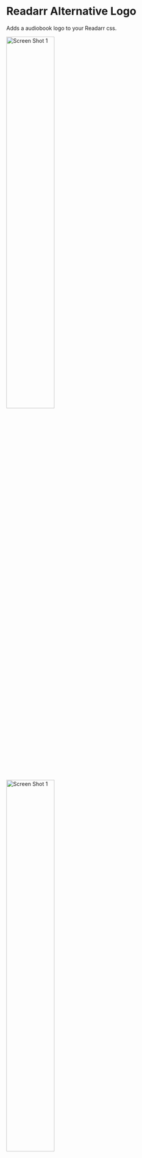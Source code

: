 # Readarr Alternative Logo

Adds a audiobook logo to your Readarr css.

<p>
<a href="desktop.png" rel="noopener"><img src="desktop.png" alt="Screen Shot 1" width="50%" /></a>
<a href="mobile.png" rel="noopener"><img src="mobile.png" alt="Screen Shot 1" width="50%" /></a>
</p>

## Setup

### Docker mod

`-e TP_ADDON=readarr-alt-logo`

If adding multiple mods, enter them in an array separated by  `|`. `-e TP_ADDON=addon1|addon2`

### Nginx

Examples of how to add it:

```nginx
proxy_set_header Accept-Encoding "";
sub_filter
'</head>'
'<link rel="stylesheet" type="text/css" href="https://theme-park.dev/css/base/readarr/THEME.css">
<link rel="stylesheet" type="text/css" href="https://theme-park.dev/css/addons/readarr/readarr-alt-logo/readarr-alt-logo.css">
</head>';
sub_filter_once on;
```

### Apache

```nginx
AddOutputFilterByType SUBSTITUTE text/html
   Substitute 's|</head> '<link rel="stylesheet" type="text/css" href="https://theme-park.dev/css/base/readarr/THEME.css"><link rel="stylesheet" type="text/css" href="https://theme-park.dev/css/addons/readarr/readarr-alt-logo/readarr-alt-logo.css">
</head>';|'
```

### Caddy

```nginx
filter rule {
    content_type text/html.*
    search_pattern </head>
    replacement "<link rel='stylesheet' type='text/css' href='https://theme-park.dev/css/base/<APP_NAME>/<THEME>.css'><link rel='stylesheet' type='text/css' href='https://theme-park.dev/css/addons/readarr/readarr-alt-logo/readarr-alt-logo.css'></head>"
}
```

### Stylus

Just add another import line.

```css
@import "https://theme-park.dev/css/base/readarr/THEME.css";
@import "https://theme-park.dev/css/addons/readarr/readarr-alt-logo/readarr-alt-logo.css";
```

### Traefik

>
!!! warning
    Added in traefik-themepark version `v1.2.0`

Use <a href="/setup/#traefik" rel="noopener">traefik-themepark middleware</a>. 

```yaml
middlewares:
    readarr-alt-logo:
        plugin:
            themepark:
                app: readarr
                theme: base
                addons:
                    - alt-logo
```

